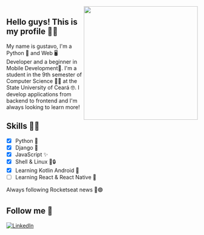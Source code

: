<img align="right" width="300" src="https://media.tenor.com/images/4a96b718f96ee8e5e91c849394449fc1/tenor.gif" />

## Hello guys! This is my profile 👋😎

My name is gustavo, I'm a Python 🐍 and Web 🖥️ Developer and a beginner in Mobile Development📱. I'm a student in the 9th semester of Computer Science 🧑‍🎓 at the State University of Ceará 🤓. I develop applications from backend to frontend and I'm always looking to learn more!

## Skills 🥇🏅

- [x] Python 🐍
- [x] Django 🐍
- [x] JavaScript :sparkles:
- [x] Shell & Linux 🎉🔒
- [x] Learning Kotlin Android 📱
- [ ] Learning React & React Native 🚀

Always following Rocketseat news 🚀🟣

## Follow me 🙈

<a href="https://www.linkedin.com/in/gustavo-soares-3a22b1176/" rel="nofollow"><img src="https://camo.githubusercontent.com/051b52f54798fb5235c0627062db7c94c712a359/68747470733a2f2f696d672e736869656c64732e696f2f62616467652f4c696e6b6564496e2d2d626c75653f7374796c653d666f722d7468652d6261646765266c6f676f3d6c696e6b6564696e266c696e6b3d68747470733a2f2f7777772e6c696e6b6564696e2e636f6d2f696e2f6c756361732d64652d6f6c6976656972612d6d657371756974612f266c6f676f436f6c6f723d7768697465" alt="LinkedIn" data-canonical-src="https://img.shields.io/badge/LinkedIn--blue?style=for-the-badge&amp;logo=linkedin&amp;link=https://www.linkedin.com/in/gustavo-soares-3a22b1176/&amp;logoColor=white" style="max-width:100%;"></a>


<!-- 
**GussSoares/GussSoares** is a ✨ _special_ ✨ repository because its `README.md` (this file) appears on your GitHub profile.

Here are some ideas to get you started:

- 🔭 I’m currently working on ...
- 🌱 I’m currently learning ...
- 👯 I’m looking to collaborate on ...
- 🤔 I’m looking for help with ...
- 💬 Ask me about ...
- 📫 How to reach me: ...
- 😄 Pronouns: ...
- ⚡ Fun fact: ...
-->
